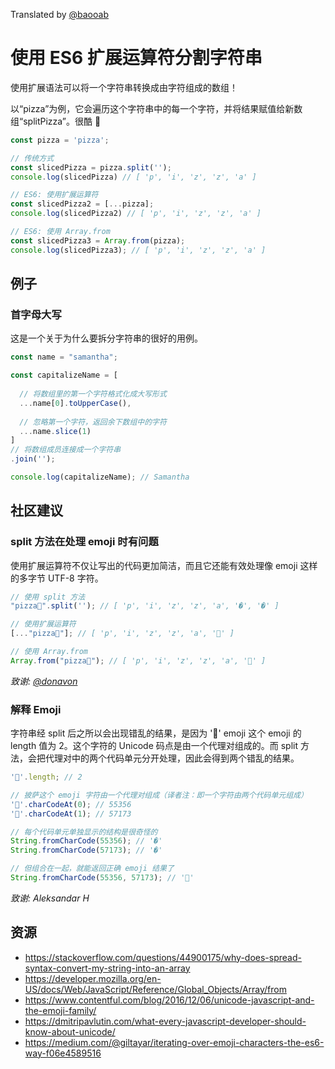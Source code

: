 Translated by [@baooab](https://github.com/baooab)

# 使用 ES6 扩展运算符分割字符串

使用扩展语法可以将一个字符串转换成由字符组成的数组！

以“pizza”为例，它会遍历这个字符串中的每一个字符，并将结果赋值给新数组“splitPizza”。很酷 🤩

```javascript
const pizza = 'pizza';

// 传统方式
const slicedPizza = pizza.split('');
console.log(slicedPizza) // [ 'p', 'i', 'z', 'z', 'a' ]

// ES6: 使用扩展运算符
const slicedPizza2 = [...pizza];
console.log(slicedPizza2) // [ 'p', 'i', 'z', 'z', 'a' ]

// ES6: 使用 Array.from
const slicedPizza3 = Array.from(pizza);
console.log(slicedPizza3); // [ 'p', 'i', 'z', 'z', 'a' ]
```

## 例子

### 首字母大写

这是一个关于为什么要拆分字符串的很好的用例。

```javascript
const name = "samantha";

const capitalizeName = [
  
  // 将数组里的第一个字符格式化成大写形式
  ...name[0].toUpperCase(),
  
  // 忽略第一个字符，返回余下数组中的字符
  ...name.slice(1)
]
// 将数组成员连接成一个字符串
.join(''); 

console.log(capitalizeName); // Samantha
```

## 社区建议

### split 方法在处理 emoji 时有问题

使用扩展运算符不仅让写出的代码更加简洁，而且它还能有效处理像 emoji 这样的多字节 UTF-8 字符。

```javascript
// 使用 split 方法
"pizza🍕".split(''); // [ 'p', 'i', 'z', 'z', 'a', '�', '�' ]

// 使用扩展运算符
[..."pizza🍕"]; // [ 'p', 'i', 'z', 'z', 'a', '🍕' ]

// 使用 Array.from
Array.from("pizza🍕"); // [ 'p', 'i', 'z', 'z', 'a', '🍕' ]
```

_致谢: [@donavon](https://twitter.com/donavon/status/987764794320093185)_


### 解释 Emoji  

字符串经 split 后之所以会出现错乱的结果，是因为 '🍕' emoji 这个 emoji 的 length 值为 2。这个字符的 Unicode 码点是由一个代理对组成的。而 split 方法，会把代理对中的两个代码单元分开处理，因此会得到两个错乱的结果。

```javascript
'🍕'.length; // 2

// 披萨这个 emoji 字符由一个代理对组成（译者注：即一个字符由两个代码单元组成）
'🍕'.charCodeAt(0); // 55356
'🍕'.charCodeAt(1); // 57173

// 每个代码单元单独显示的结构是很奇怪的
String.fromCharCode(55356); // '�'
String.fromCharCode(57173); // '�'

// 但组合在一起，就能返回正确 emoji 结果了
String.fromCharCode(55356, 57173); // '🍕'
```

_致谢: Aleksandar H_

## 资源

- https://stackoverflow.com/questions/44900175/why-does-spread-syntax-convert-my-string-into-an-array
- https://developer.mozilla.org/en-US/docs/Web/JavaScript/Reference/Global_Objects/Array/from
- https://www.contentful.com/blog/2016/12/06/unicode-javascript-and-the-emoji-family/
- https://dmitripavlutin.com/what-every-javascript-developer-should-know-about-unicode/
- https://medium.com/@giltayar/iterating-over-emoji-characters-the-es6-way-f06e4589516
